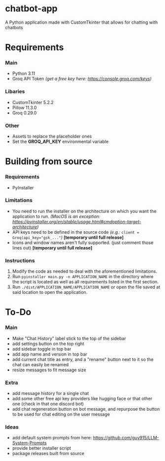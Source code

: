 # chatbot-app
A Python application made with CustomTkinter that allows for chatting with chatbots

# Requirements
### Main
- Python 3.11
- Groq API Token *(get a free key here: https://console.groq.com/keys)*
### Libaries
- CustomTkinter 5.2.2
- Pillow 11.3.0
- Groq 0.29.0
### Other
- Assets to replace the placeholder ones
- Set the **GROQ_API_KEY** environmental variable

# Building from source
### Requirements
- PyInstaller
### Limitations
- You need to run the installer on the architecture on which you want the application to run. *(MacOS is an exception: https://pyinstaller.org/en/stable/usage.html#cmdoption-target-architecture)*
- API keys need to be defined in the source code *(e.g.:* <code>client = Groq(api_key="gsk_..."</code>*)* **[temporary until full release]**
- Icons and window names aren't fully supported. (just comment those lines out) **[temporary until full release]**
### Instructions
1. Modify the code as needed to deal with the aforementioned limitations.
2. Run <code>pyinstaller main.py -n APPLICATION_NAME</code> in the directory where the script is located as well as all requirements listed in the first section.
3. Run <code>./dist/APPLICATION_NAME/APPLICATION_NAME</code> or open the file saved at said location to open the application.

# To-Do
### Main
-   Make "Chat History" label stick to the top of the sidebar
-   add settings button on the top right
-   add sidebar toggle in top bar
-   add app name and version in top bar
-   add current chat title as entry, and a "rename" button next to it so the chat can easily be renamed
-   resize messages to fit message size
### Extra
-   add message history for a single chat
-   add some other free api key providers like hugging face or that other one (check in that one discord bot)
-   add chat regeneration button on bot message, and repurpose the button to be used for chat editing on the user message
### Ideas
-   add default system prompts from here: https://github.com/guy915/LLM-System-Prompts
-   provide better installer script
-   package releases built from source

